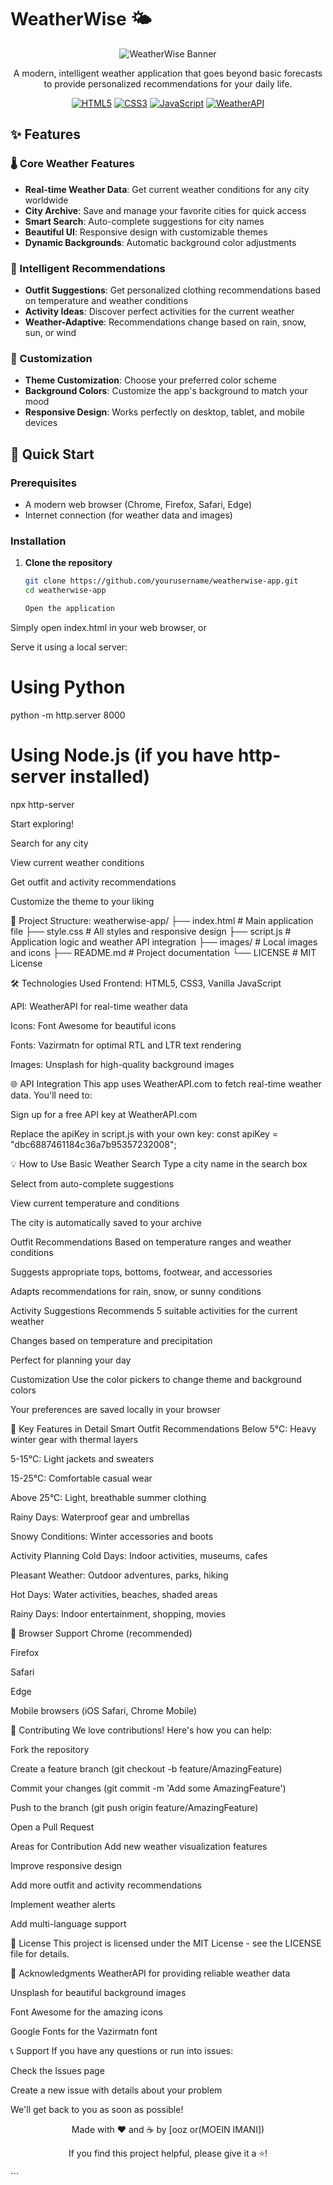 # WeatherWise 🌤️

<div align="center">

![WeatherWise Banner](https://images.unsplash.com/photo-1504608524841-42fe6f032b4b?ixlib=rb-4.0.3&ixid=M3wxMjA3fDB8MHxwaG90by1wYWdlfHx8fGVufDB8fHx8fA%3D%3D&auto=format&fit=crop&w=1200&q=80)

A modern, intelligent weather application that goes beyond basic forecasts to provide personalized recommendations for your daily life.

[![HTML5](https://img.shields.io/badge/HTML5-E34F26?style=for-the-badge&logo=html5&logoColor=white)](https://developer.mozilla.org/en-US/docs/Web/HTML)
[![CSS3](https://img.shields.io/badge/CSS3-1572B6?style=for-the-badge&logo=css3&logoColor=white)](https://developer.mozilla.org/en-US/docs/Web/CSS)
[![JavaScript](https://img.shields.io/badge/JavaScript-F7DF1E?style=for-the-badge&logo=javascript&logoColor=black)](https://developer.mozilla.org/en-US/docs/Web/JavaScript)
[![WeatherAPI](https://img.shields.io/badge/WeatherAPI-6DB33F?style=for-the-badge&logo=openweathermap&logoColor=white)](https://www.weatherapi.com/)

</div>

## ✨ Features

### 🌡️ Core Weather Features
- **Real-time Weather Data**: Get current weather conditions for any city worldwide
- **City Archive**: Save and manage your favorite cities for quick access
- **Smart Search**: Auto-complete suggestions for city names
- **Beautiful UI**: Responsive design with customizable themes
- **Dynamic Backgrounds**: Automatic background color adjustments

### 🧥 Intelligent Recommendations
- **Outfit Suggestions**: Get personalized clothing recommendations based on temperature and weather conditions
- **Activity Ideas**: Discover perfect activities for the current weather
- **Weather-Adaptive**: Recommendations change based on rain, snow, sun, or wind

### 🎨 Customization
- **Theme Customization**: Choose your preferred color scheme
- **Background Colors**: Customize the app's background to match your mood
- **Responsive Design**: Works perfectly on desktop, tablet, and mobile devices

## 🚀 Quick Start

### Prerequisites
- A modern web browser (Chrome, Firefox, Safari, Edge)
- Internet connection (for weather data and images)

### Installation

1. **Clone the repository**
   ```bash
   git clone https://github.com/yourusername/weatherwise-app.git
   cd weatherwise-app

   Open the application

Simply open index.html in your web browser, or

Serve it using a local server:
# Using Python
python -m http.server 8000

# Using Node.js (if you have http-server installed)
npx http-server

Start exploring!

Search for any city

View current weather conditions

Get outfit and activity recommendations

Customize the theme to your liking

📁 Project Structure:
weatherwise-app/
├── index.html          # Main application file
├── style.css           # All styles and responsive design
├── script.js           # Application logic and weather API integration
├── images/             # Local images and icons
├── README.md           # Project documentation
└── LICENSE             # MIT License

🛠️ Technologies Used
Frontend: HTML5, CSS3, Vanilla JavaScript

API: WeatherAPI for real-time weather data

Icons: Font Awesome for beautiful icons

Fonts: Vazirmatn for optimal RTL and LTR text rendering

Images: Unsplash for high-quality background images

🌐 API Integration
This app uses WeatherAPI.com to fetch real-time weather data. You'll need to:

Sign up for a free API key at WeatherAPI.com

Replace the apiKey in script.js with your own key:
const apiKey = "dbc6887461184c36a7b95357232008";

💡 How to Use
Basic Weather Search
Type a city name in the search box

Select from auto-complete suggestions

View current temperature and conditions

The city is automatically saved to your archive

Outfit Recommendations
Based on temperature ranges and weather conditions

Suggests appropriate tops, bottoms, footwear, and accessories

Adapts recommendations for rain, snow, or sunny conditions

Activity Suggestions
Recommends 5 suitable activities for the current weather

Changes based on temperature and precipitation

Perfect for planning your day

Customization
Use the color pickers to change theme and background colors

Your preferences are saved locally in your browser

🎯 Key Features in Detail
Smart Outfit Recommendations
Below 5°C: Heavy winter gear with thermal layers

5-15°C: Light jackets and sweaters

15-25°C: Comfortable casual wear

Above 25°C: Light, breathable summer clothing

Rainy Days: Waterproof gear and umbrellas

Snowy Conditions: Winter accessories and boots

Activity Planning
Cold Days: Indoor activities, museums, cafes

Pleasant Weather: Outdoor adventures, parks, hiking

Hot Days: Water activities, beaches, shaded areas

Rainy Days: Indoor entertainment, shopping, movies

📱 Browser Support
Chrome (recommended)

Firefox

Safari

Edge

Mobile browsers (iOS Safari, Chrome Mobile)

🤝 Contributing
We love contributions! Here's how you can help:

Fork the repository

Create a feature branch (git checkout -b feature/AmazingFeature)

Commit your changes (git commit -m 'Add some AmazingFeature')

Push to the branch (git push origin feature/AmazingFeature)

Open a Pull Request

Areas for Contribution
Add new weather visualization features

Improve responsive design

Add more outfit and activity recommendations

Implement weather alerts

Add multi-language support

📄 License
This project is licensed under the MIT License - see the LICENSE file for details.

🙏 Acknowledgments
WeatherAPI for providing reliable weather data

Unsplash for beautiful background images

Font Awesome for the amazing icons

Google Fonts for the Vazirmatn font

📞 Support
If you have any questions or run into issues:

Check the Issues page

Create a new issue with details about your problem

We'll get back to you as soon as possible!

<div align="center">
Made with ❤️ and ☕ by [ooz or(MOEIN IMANI])

If you find this project helpful, please give it a ⭐!

</div> ```


